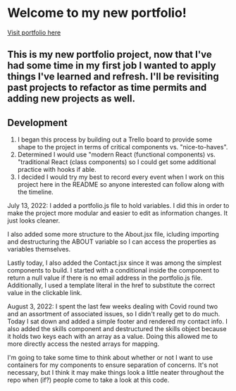 # Welcome to my new portfolio!

[Visit portfolio here]()

## This is my new portfolio project, now that I've had some time in my first job I wanted to apply things I've learned and refresh. I'll be revisiting past projects to refactor as time permits and adding new projects as well.

## Development

1. I began this process by building out a Trello board to provide some shape to the project in terms of critical components vs. "nice-to-haves".
2. Determined I would use "modern React (functional components) vs. "traditional React (class components) so I could get some additional practice with hooks if able.
3. I decided I would try my best to record every event when I work on this project here in the README so anyone interested can follow along with the timeline.

  July 13, 2022: I added a portfolio.js file to hold variables. I did this in order to make the project more modular and easier to edit as information changes. It just looks cleaner.

  I also added some more structure to the About.jsx file, icluding importing and destructuring the ABOUT variable so I can access the properties as variables themselves.

  Lastly today, I also added the Contact.jsx since it was among the simplest components to build. I started with a conditional inside the component to return a null value if there is no email address in the portfolio.js file. Additionally, I used a template literal in the <a> href to substitute the correct value in the clickable link.

  August 3, 2022: I spent the last few weeks dealing with Covid round two and an assortment of associated issues, so I didn't really get to do much. Today I sat down and added a simple footer and rendered my contact info. I also added the skills component and destructured the skills object because it holds two keys each with an array as a value. Doing this allowed me to more directly access the nested arrays for mapping.

  I'm going to take some time to think about whether or not I want to use containers for my components to ensure separation of concerns. It's not necessary, but I think it may make things look a little neater throughout the repo when (if?) people come to take a look at this code. 
